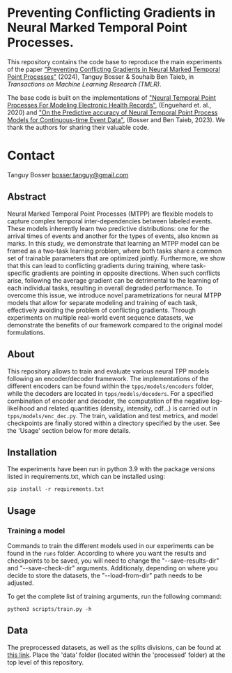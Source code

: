 # Preventing Conflicting Gradients in Neural Marked Temporal Point Processes.

This repository contains the code base to reproduce the main experiments of the paper ["Preventing Conflicting Gradients in Neural Marked Temporal Point Processes"](https://openreview.net/forum?id=INijCSPtbQ) (2024), Tanguy Bosser & Souhaib Ben Taieb, in *Transactions on Machine Learning Research (TMLR)*. 

The base code is built on the implementations of ["Neural Temporal Point Processes For Modeling Electronic Health Records"](https://github.com/babylonhealth/neuralTPPs), (Enguehard et. al., 2020) and ["On the Predictive accuracy of Neural Temporal Point Process Models for Continuous-time Event Data"](https://github.com/tanguybosser/ntpp-tmlr2023), (Bosser and Ben Taieb, 2023). We thank the authors for sharing their valuable code. 

# Contact 

Tanguy Bosser bosser.tanguy@gmail.com

## Abstract 

Neural Marked Temporal Point Processes (MTPP) are flexible models to capture complex temporal inter-dependencies between labeled events. These models inherently learn two predictive distributions: one for the arrival times of events and another for the types of events, also known as marks. In this study, we demonstrate that learning an MTPP model can be framed as a two-task learning problem, where both tasks share a common set of trainable parameters that are optimized jointly. Furthermore, we show that this can lead to conflicting gradients during training, where task-specific gradients are pointing in opposite directions. When such conflicts arise, following the average gradient can be detrimental to the learning of each individual tasks, resulting in overall degraded performance. To overcome this issue, we introduce novel parametrizations for neural MTPP models that allow for separate modeling and training of each task, effectively avoiding the problem of conflicting gradients. Through experiments on multiple real-world event sequence datasets, we demonstrate the benefits of our framework compared to the original model formulations.

## About

This repository allows to train and evaluate various neural TPP models following an encoder/decoder framework. The implementations of the different encoders can be found within the ```tpps/models/encoders``` folder, while the decoders are located in ```tpps/models/decoders```. For a specified combination of encoder and decoder, the computation of the negative log-likelihood and related quantities (density, intensity, cdf...) is carried out in ```tpps/models/enc_dec.py```. The train, validation and test metrics, and model checkpoints are finally stored within a directory specified by the user. See the 'Usage' section below for more details.   

## Installation

The experiments have been run in python 3.9 with the package versions listed in requirements.txt, which can be installed using:

```shell script
pip install -r requirements.txt
```

## Usage

### Training a model

Commands to train the different models used in our experiments can be found in the `runs` folder. According to where you want the results and checkpoints to be saved, you will need to change the "--save-results-dir" and "--save-check-dir" arguments. Additionaly, depending on where you decide to store the datasets, the "--load-from-dir" path needs to be adjusted. 

To get the complete list of training arguments, run the following command:

```
python3 scripts/train.py -h
```

## Data
The preprocessed datasets, as well as the splits divisions, can be found at [this link](https://www.dropbox.com/scl/fo/jj8871oqk9l7xruvhc4ei/APO0ItLRx3d2XUxxKCKumec?rlkey=lhglrwd2ogshrvaqpz6wp510q&e=1&dl=0). Place the 'data' folder (located within the 'processed' folder) at the top level of this repository. 
